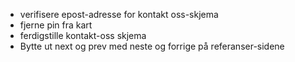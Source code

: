 - verifisere epost-adresse for kontakt oss-skjema
- fjerne pin fra kart
- ferdigstille kontakt-oss skjema
- Bytte ut next og prev med neste og forrige på referanser-sidene
